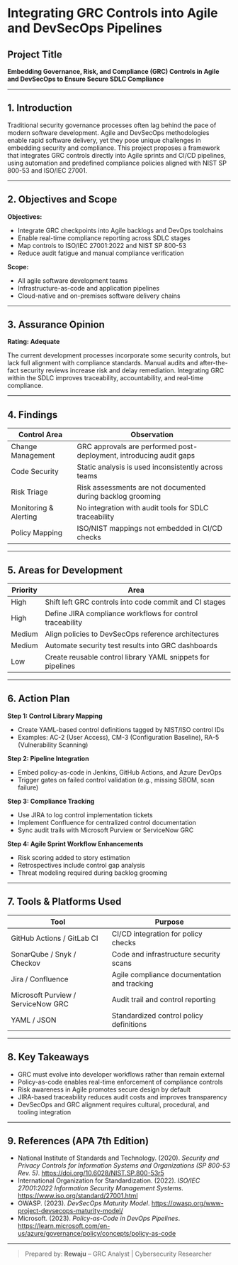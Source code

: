# Integrating GRC Controls into Agile and DevSecOps Pipelines

## Project Title
**Embedding Governance, Risk, and Compliance (GRC) Controls in Agile and DevSecOps to Ensure Secure SDLC Compliance**

---

## 1. Introduction

Traditional security governance processes often lag behind the pace of modern software development. Agile and DevSecOps methodologies enable rapid software delivery, yet they pose unique challenges in embedding security and compliance. This project proposes a framework that integrates GRC controls directly into Agile sprints and CI/CD pipelines, using automation and predefined compliance policies aligned with NIST SP 800-53 and ISO/IEC 27001.

---

## 2. Objectives and Scope

**Objectives:**
- Integrate GRC checkpoints into Agile backlogs and DevOps toolchains
- Enable real-time compliance reporting across SDLC stages
- Map controls to ISO/IEC 27001:2022 and NIST SP 800-53
- Reduce audit fatigue and manual compliance verification

**Scope:**
- All agile software development teams
- Infrastructure-as-code and application pipelines
- Cloud-native and on-premises software delivery chains

---

## 3. Assurance Opinion

**Rating: Adequate**

The current development processes incorporate some security controls, but lack full alignment with compliance standards. Manual audits and after-the-fact security reviews increase risk and delay remediation. Integrating GRC within the SDLC improves traceability, accountability, and real-time compliance.

---

## 4. Findings

| Control Area | Observation |
|--------------|-------------|
| Change Management | GRC approvals are performed post-deployment, introducing audit gaps |
| Code Security | Static analysis is used inconsistently across teams |
| Risk Triage | Risk assessments are not documented during backlog grooming |
| Monitoring & Alerting | No integration with audit tools for SDLC traceability |
| Policy Mapping | ISO/NIST mappings not embedded in CI/CD checks |

---

## 5. Areas for Development

| Priority | Area |
|---------|------|
| High | Shift left GRC controls into code commit and CI stages |
| High | Define JIRA compliance workflows for control traceability |
| Medium | Align policies to DevSecOps reference architectures |
| Medium | Automate security test results into GRC dashboards |
| Low | Create reusable control library YAML snippets for pipelines |

---

## 6. Action Plan

**Step 1: Control Library Mapping**
- Create YAML-based control definitions tagged by NIST/ISO control IDs
- Examples: AC-2 (User Access), CM-3 (Configuration Baseline), RA-5 (Vulnerability Scanning)

**Step 2: Pipeline Integration**
- Embed policy-as-code in Jenkins, GitHub Actions, and Azure DevOps
- Trigger gates on failed control validation (e.g., missing SBOM, scan failure)

**Step 3: Compliance Tracking**
- Use JIRA to log control implementation tickets
- Implement Confluence for centralized control documentation
- Sync audit trails with Microsoft Purview or ServiceNow GRC

**Step 4: Agile Sprint Workflow Enhancements**
- Risk scoring added to story estimation
- Retrospectives include control gap analysis
- Threat modeling required during backlog grooming

---

## 7. Tools & Platforms Used

| Tool | Purpose |
|------|---------|
| GitHub Actions / GitLab CI | CI/CD integration for policy checks |
| SonarQube / Snyk / Checkov | Code and infrastructure security scans |
| Jira / Confluence | Agile compliance documentation and tracking |
| Microsoft Purview / ServiceNow GRC | Audit trail and control reporting |
| YAML / JSON | Standardized control policy definitions |

---

## 8. Key Takeaways

- GRC must evolve into developer workflows rather than remain external
- Policy-as-code enables real-time enforcement of compliance controls
- Risk awareness in Agile promotes secure design by default
- JIRA-based traceability reduces audit costs and improves transparency
- DevSecOps and GRC alignment requires cultural, procedural, and tooling integration

---

## 9. References (APA 7th Edition)

- National Institute of Standards and Technology. (2020). *Security and Privacy Controls for Information Systems and Organizations (SP 800-53 Rev. 5)*. https://doi.org/10.6028/NIST.SP.800-53r5
- International Organization for Standardization. (2022). *ISO/IEC 27001:2022 Information Security Management Systems*. https://www.iso.org/standard/27001.html
- OWASP. (2023). *DevSecOps Maturity Model*. https://owasp.org/www-project-devsecops-maturity-model/
- Microsoft. (2023). *Policy-as-Code in DevOps Pipelines*. https://learn.microsoft.com/en-us/azure/governance/policy/concepts/policy-as-code

---

> Prepared by: **Rewaju** – GRC Analyst | Cybersecurity Researcher
